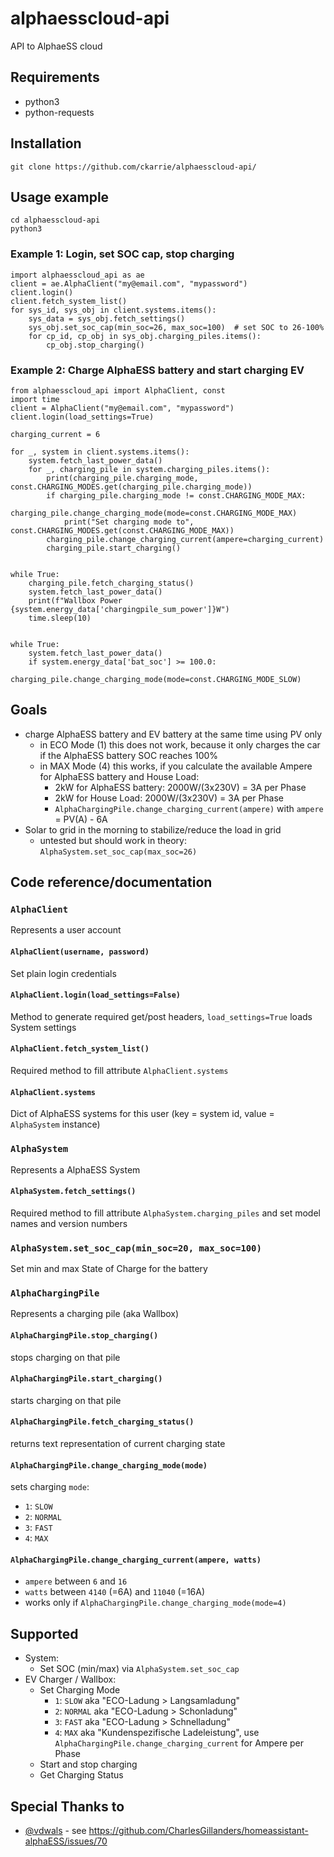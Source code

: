 # alphaesscloud-api
API to AlphaeSS cloud

## Requirements
- python3
- python-requests

## Installation

    git clone https://github.com/ckarrie/alphaesscloud-api/

## Usage example

    cd alphaesscloud-api
    python3

### Example 1: Login, set SOC cap, stop charging

```python3
import alphaesscloud_api as ae
client = ae.AlphaClient("my@email.com", "mypassword")
client.login()
client.fetch_system_list()
for sys_id, sys_obj in client.systems.items():
    sys_data = sys_obj.fetch_settings()
    sys_obj.set_soc_cap(min_soc=26, max_soc=100)  # set SOC to 26-100%
    for cp_id, cp_obj in sys_obj.charging_piles.items():
        cp_obj.stop_charging()
```

### Example 2: Charge AlphaESS battery and start charging EV

```python3
from alphaesscloud_api import AlphaClient, const
import time
client = AlphaClient("my@email.com", "mypassword")
client.login(load_settings=True)

charging_current = 6

for _, system in client.systems.items():
    system.fetch_last_power_data()
    for _, charging_pile in system.charging_piles.items():
        print(charging_pile.charging_mode, const.CHARGING_MODES.get(charging_pile.charging_mode))
        if charging_pile.charging_mode != const.CHARGING_MODE_MAX:
            charging_pile.change_charging_mode(mode=const.CHARGING_MODE_MAX)
            print("Set charging mode to", const.CHARGING_MODES.get(const.CHARGING_MODE_MAX))
        charging_pile.change_charging_current(ampere=charging_current)
        charging_pile.start_charging()
    

while True:
    charging_pile.fetch_charging_status()
    system.fetch_last_power_data()
    print(f"Wallbox Power {system.energy_data['chargingpile_sum_power']}W")    
    time.sleep(10)
    

while True:
    system.fetch_last_power_data()
    if system.energy_data['bat_soc'] >= 100.0:
        charging_pile.change_charging_mode(mode=const.CHARGING_MODE_SLOW)

```

## Goals

- charge AlphaESS battery and EV battery at the same time using PV only
    - in ECO Mode (1) this does not work, because it only charges the car if the AlphaESS battery SOC reaches 100%
    - in MAX Mode (4) this works, if you calculate the available Ampere for AlphaESS battery and House Load:
        - 2kW for AlphaESS battery: 2000W/(3x230V) = 3A per Phase
        - 2kW for House Load: 2000W/(3x230V) = 3A per Phase
        - `AlphaChargingPile.change_charging_current(ampere)` with `ampere` = PV(A) - 6A
- Solar to grid in the morning to stabilize/reduce the load in grid
    - untested but should work in theory: `AlphaSystem.set_soc_cap(max_soc=26)`

## Code reference/documentation

### `AlphaClient`

Represents a user account

#### `AlphaClient(username, password)`

Set plain login credentials

#### `AlphaClient.login(load_settings=False)`

Method to generate required get/post headers, `load_settings=True` loads System settings

#### `AlphaClient.fetch_system_list()`

Required method to fill attribute `AlphaClient.systems`

#### `AlphaClient.systems`

Dict of AlphaESS systems for this user (key = system id, value = `AlphaSystem` instance)

### `AlphaSystem`

Represents a AlphaESS System

#### `AlphaSystem.fetch_settings()`

Required method to fill attribute `AlphaSystem.charging_piles` and set model names and version numbers

### `AlphaSystem.set_soc_cap(min_soc=20, max_soc=100)`

Set min and max State of Charge for the battery

### `AlphaChargingPile`

Represents a charging pile (aka Wallbox)

#### `AlphaChargingPile.stop_charging()`

stops charging on that pile

#### `AlphaChargingPile.start_charging()`

starts charging on that pile

#### `AlphaChargingPile.fetch_charging_status()`

returns text representation of current charging state

#### `AlphaChargingPile.change_charging_mode(mode)`

sets charging `mode`:
- `1`: `SLOW` 
- `2`: `NORMAL` 
- `3`: `FAST` 
- `4`: `MAX`

#### `AlphaChargingPile.change_charging_current(ampere, watts)`

- `ampere` between `6` and `16`
- `watts` between `4140` (=6A) and `11040` (=16A)
- works only if `AlphaChargingPile.change_charging_mode(mode=4)`

## Supported
- System:
    - Set SOC (min/max) via `AlphaSystem.set_soc_cap`
- EV Charger / Wallbox:
    - Set Charging Mode
        - `1`: `SLOW` aka "ECO-Ladung > Langsamladung"
        - `2`: `NORMAL` aka "ECO-Ladung > Schonladung"
        - `3`: `FAST` aka "ECO-Ladung > Schnelladung"
        - `4`: `MAX` aka "Kundenspezifische Ladeleistung", use `AlphaChargingPile.change_charging_current` for Ampere per Phase
    - Start and stop charging
    - Get Charging Status
 
## Special Thanks to
- [@vdwals](https://github.com/vdwals) - see https://github.com/CharlesGillanders/homeassistant-alphaESS/issues/70
